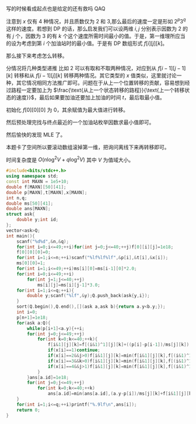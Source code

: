 写的时候看成起点也是给定的还有救吗 QAQ

注意到 $x$ 仅有 4 种情况，并且质数仅为 2 和 3,那么最后的速度一定是形如 $2^p3^q$ 这样的速度。若想到 DP 的话，那么启发我们可以设两维 $i,j$ 分别表示因数为 2 的有 $j$ 个，因数为 3 的有 $k$ 个这个速度所需时间最小的值。于是，第一维理所应当的设为考虑到第 $i$ 个加油站时的最小值。于是有 DP 数组形式 $f[i][j][k]$。

那么接下来考虑怎么转移。

分情况将几种类型递推 比如 2 可以有取和不取两种情况，对应到从 $f[i-1][j-1][k]$ 转移和从 $f[i-1][j][k]$ 转移两种情况。其它类型的 $x$ 值类似，这里就讨论一种，其它情况相同方法推广即可。问题在于从上一个位置转移的贡献，容易想到经过路程一定要加上为 $\frac{\text{从上一个状态转移的路程}}{\text{上一个转移状态的速度}}$，最后如果要加油还要加上加油的时间 $t$，最后取最小值。

初始化 $f[0][0][0]$ 为 0，其余赋值为最大值进行转移。

然后预处理完找与终点最近的一个加油站枚举因数求最小值即可。

然后愉快的发现 MLE 了。

本题卡了空间所以要滚动数组滚掉第一维，把询问离线下来再转移即可。

时间复杂度是 $O(n\log^2{V} + q\log^2{V})$ 其中 $V$ 为值域大小。

```cpp
#include<bits/stdc++.h>
using namespace std;
const int MAXN = 1e5+10;
double f[MAXN][50][41];
double p[MAXN],t[MAXN],x[MAXN];
int n,q;
double ms[50][41];
double ans[MAXN];
struct ask{
    double y;int id;
};
vector<ask>Q;
int main(){
    scanf("%d%d",&n,&q);
    for(int i=0;i<=49;++i)for(int j=0;j<=40;++j)f[0][i][j]=1e18;
    f[0][0][0]=0;
    for(int i=1;i<=n;++i)scanf("%lf%lf%lf",&p[i],&t[i],&x[i]);
    ms[0][0]=1;
    for(int i=1;i<=49;++i)ms[i][0]=ms[i-1][0]*2.0;
    for(int i=0;i<=49;++i)
        for(int j=1;j<=40;++j)
            ms[i][j]=ms[i][j-1]*3.0;
    for(int i=1;i<=q;++i){
        double y;scanf("%lf",&y);Q.push_back(ask{y,i});
    }
    sort(Q.begin(),Q.end(),[](ask a,ask b){return a.y<b.y;});
    int i=0;
    p[n+1]=1e18;
    for(ask a:Q){
        while(p[i+1]<a.y){++i;
        for(int j=0;j<=49;++j)
            for(int k=0;k<=40;++k){
                f[i&1][j][k]=f[(i&1)^1][j][k]+((p[i]-p[i-1])/ms[j][k]);
                if(x[i]==1)continue;
                if(x[i]==2&&j>0)f[i&1][j][k]=min(f[i&1][j][k],f[(i&1)^1][j-1][k]+t[i]+((p[i]-p[i-1])/ms[j-1][k]));
                if(x[i]==3&&k>0)f[i&1][j][k]=min(f[i&1][j][k],f[(i&1)^1][j][k-1]+t[i]+((p[i]-p[i-1])/ms[j][k-1]));
                if(x[i]==4&&j>1)f[i&1][j][k]=min(f[i&1][j][k],f[(i&1)^1][j-2][k]+t[i]+((p[i]-p[i-1])/ms[j-2][k]));
            }
        }ans[a.id]=1e18;
        for(int j=0;j<=49;++j)
            for(int k=0;k<=40;++k)
                ans[a.id]=min(ans[a.id],(a.y-p[i])/ms[j][k]+f[i&1][j][k]);
    }
    for(int i=1;i<=q;++i)printf("%.9lf\n",ans[i]);
    return 0;
}
```